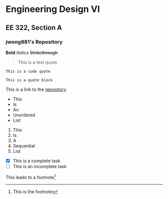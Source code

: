 # Engineering Design VI
## EE 322, Section A
### jwong881's Repository

**Bold**
*Italics*
~~Strikethrough~~

> This is a text quote

`This is a code quote`

```
This is a quote block
```

This is a link to the [repository](https://github.com/jwong881/EE322.git)

- This
- Is
- An
- Unordered
- List

1. This
2. Is
3. A
4. Sequential
5. List

- [x] This is a complete task
- [ ] This is an incomplete task

This leads to a footnote[^1]
[^1]: This is the footnote

<!-- This is a hidden comment -->
